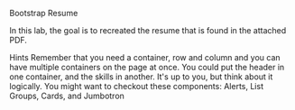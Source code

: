 Bootstrap Resume

In this lab, the goal is to recreated the resume that is found in the attached PDF.

Hints
Remember that you need a container, row and column and you can have multiple containers on the page at once. You could put the header in one container, and the skills in another. It's up to you, but think about it logically.
You might want to checkout these components: Alerts, List Groups, Cards, and Jumbotron